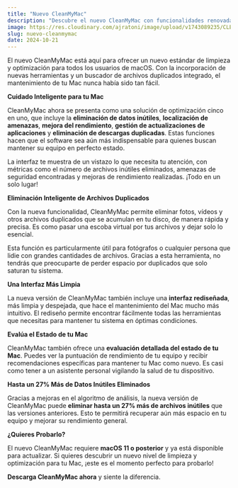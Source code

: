 ```yaml
---
title: "Nuevo CleanMyMac"
description: "Descubre el nuevo CleanMyMac con funcionalidades renovadas para eliminar archivos duplicados, mejorar el rendimiento y mantener tu Mac en perfecto estado."
image: https://res.cloudinary.com/ajratoni/image/upload/v1743089235/CLEANMYMAC_u0h35g.webp
slug: nuevo-cleanmymac
date: 2024-10-21
---
```


El nuevo CleanMyMac está aquí para ofrecer un nuevo estándar de limpieza y optimización para todos los usuarios de macOS. Con la incorporación de nuevas herramientas y un buscador de archivos duplicados integrado, el mantenimiento de tu Mac nunca había sido tan fácil.

**Cuidado Inteligente para tu Mac**

CleanMyMac ahora se presenta como una solución de optimización cinco en uno, que incluye la **eliminación de datos inútiles**, **localización de amenazas**, **mejora del rendimiento**, **gestión de actualizaciones de aplicaciones** y **eliminación de descargas duplicadas**. Estas funciones hacen que el software sea aún más indispensable para quienes buscan mantener su equipo en perfecto estado.

La interfaz te muestra de un vistazo lo que necesita tu atención, con métricas como el número de archivos inútiles eliminados, amenazas de seguridad encontradas y mejoras de rendimiento realizadas. ¡Todo en un solo lugar!

**Eliminación Inteligente de Archivos Duplicados**

Con la nueva funcionalidad, CleanMyMac permite eliminar fotos, vídeos y otros archivos duplicados que se acumulan en tu disco, de manera rápida y precisa. Es como pasar una escoba virtual por tus archivos y dejar solo lo esencial.

Esta función es particularmente útil para fotógrafos o cualquier persona que lidie con grandes cantidades de archivos. Gracias a esta herramienta, no tendrás que preocuparte de perder espacio por duplicados que solo saturan tu sistema.

**Una Interfaz Más Limpia**

La nueva versión de CleanMyMac también incluye una **interfaz rediseñada**, más limpia y despejada, que hace el mantenimiento del Mac mucho más intuitivo. El rediseño permite encontrar fácilmente todas las herramientas que necesitas para mantener tu sistema en óptimas condiciones.

**Evalúa el Estado de tu Mac**

CleanMyMac también ofrece una **evaluación detallada del estado de tu Mac**. Puedes ver la puntuación de rendimiento de tu equipo y recibir recomendaciones específicas para mantener tu Mac como nuevo. Es casi como tener a un asistente personal vigilando la salud de tu dispositivo.

**Hasta un 27% Más de Datos Inútiles Eliminados**

Gracias a mejoras en el algoritmo de análisis, la nueva versión de CleanMyMac puede **eliminar hasta un 27% más de archivos inútiles** que las versiones anteriores. Esto te permitirá recuperar aún más espacio en tu equipo y mejorar su rendimiento general.

**¿Quieres Probarlo?**

El nuevo CleanMyMac requiere **macOS 11 o posterior** y ya está disponible para actualizar. Si quieres descubrir un nuevo nivel de limpieza y optimización para tu Mac, ¡este es el momento perfecto para probarlo!

**Descarga CleanMyMac ahora** y siente la diferencia.
